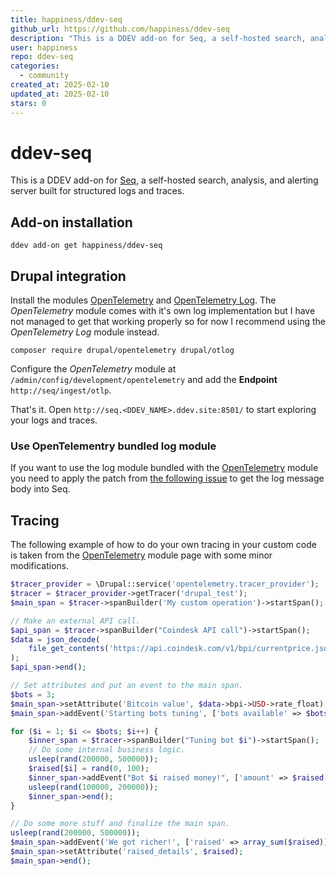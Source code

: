 ```yaml
---
title: happiness/ddev-seq
github_url: https://github.com/happiness/ddev-seq
description: "This is a DDEV add-on for Seq, a self-hosted search, analysis, and alerting server built for structured logs and traces."
user: happiness
repo: ddev-seq
categories:
  - community
created_at: 2025-02-10
updated_at: 2025-02-10
stars: 0
---
```


# ddev-seq

This is a DDEV add-on for [Seq](https://datalust.co/seq), a self-hosted search,
analysis, and alerting server built for structured logs and traces.

## Add-on installation

```
ddev add-on get happiness/ddev-seq
```

## Drupal integration

Install the modules [OpenTelemetry](https://www.drupal.org/project/opentelemetry) and
[OpenTelemetry Log](https://www.drupal.org/project/otlog). The *OpenTelemetry* module
comes with it's own log implementation but I have not managed to get that working
properly so for now I recommend using the *OpenTelemetry Log* module instead.

```
composer require drupal/opentelemetry drupal/otlog
```

Configure the *OpenTelemetry* module at `/admin/config/development/opentelemetry`
and add the **Endpoint** `http://seq/ingest/otlp`.

That's it. Open `http://seq.<DDEV_NAME>.ddev.site:8501/` to start exploring
your logs and traces.

### Use OpenTelementry bundled log module

If you want to use the log module bundled with the [OpenTelemetry](https://www.drupal.org/project/opentelemetry)
module you need to apply the patch from [the following issue](https://www.drupal.org/project/opentelemetry/issues/3505594)
to get the log message body into Seq.

## Tracing

The following example of how to do your own tracing in your custom code is
taken from the [OpenTelemetry](https://www.drupal.org/project/opentelemetry)
module page with some minor modifications.

```php
$tracer_provider = \Drupal::service('opentelemetry.tracer_provider');
$tracer = $tracer_provider->getTracer('drupal_test');
$main_span = $tracer->spanBuilder('My custom operation')->startSpan();

// Make an external API call.
$api_span = $tracer->spanBuilder("Coindesk API call")->startSpan();
$data = json_decode(
    file_get_contents('https://api.coindesk.com/v1/bpi/currentprice.json')
);
$api_span->end();

// Set attributes and put an event to the main span.
$bots = 3;
$main_span->setAttribute('Bitcoin value', $data->bpi->USD->rate_float);
$main_span->addEvent('Starting bots tuning', ['bots available' => $bots]);

for ($i = 1; $i <= $bots; $i++) {
    $inner_span = $tracer->spanBuilder("Tuning bot $i")->startSpan();
    // Do some internal business logic.
    usleep(rand(200000, 500000));
    $raised[$i] = rand(0, 100);
    $inner_span->addEvent("Bot $i raised money!", ['amount' => $raised[$i]]);
    usleep(rand(100000, 200000));
    $inner_span->end();
}

// Do some more stuff and finalize the main span.
usleep(rand(200000, 500000));
$main_span->addEvent('We got richer!', ['raised' => array_sum($raised)]);
$main_span->setAttribute('raised_details', $raised);
$main_span->end();
```
